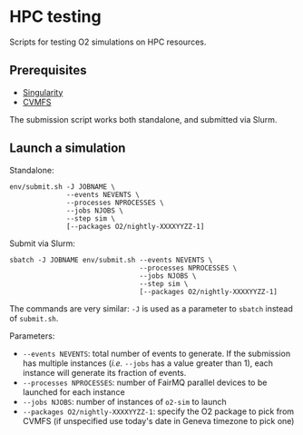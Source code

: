 HPC testing
===========

Scripts for testing O2 simulations on HPC resources.


Prerequisites
-------------
* [Singularity](https://sylabs.io/docs/)
* [CVMFS](https://cernvm.cern.ch/portal/filesystem)

The submission script works both standalone, and submitted via Slurm.


Launch a simulation
-------------------
Standalone:

```
env/submit.sh -J JOBNAME \
              --events NEVENTS \
              --processes NPROCESSES \
              --jobs NJOBS \
              --step sim \
              [--packages O2/nightly-XXXXYYZZ-1]
```

Submit via Slurm:

```
sbatch -J JOBNAME env/submit.sh --events NEVENTS \
                                --processes NPROCESSES \
                                --jobs NJOBS \
                                --step sim \
                                [--packages O2/nightly-XXXXYYZZ-1]
```

The commands are very similar: `-J` is used as a parameter to `sbatch` instead of `submit.sh`.

Parameters:

* `--events NEVENTS`: total number of events to generate. If the submission has multiple instances
  (_i.e._ `--jobs` has a value greater than 1), each instance will generate its fraction of events.
* `--processes NPROCESSES`: number of FairMQ parallel devices to be launched for each instance
* `--jobs NJOBS`: number of instances of `o2-sim` to launch
* `--packages O2/nightly-XXXXYYZZ-1`: specify the O2 package to pick from CVMFS (if unspecified use
  today's date in Geneva timezone to pick one)
